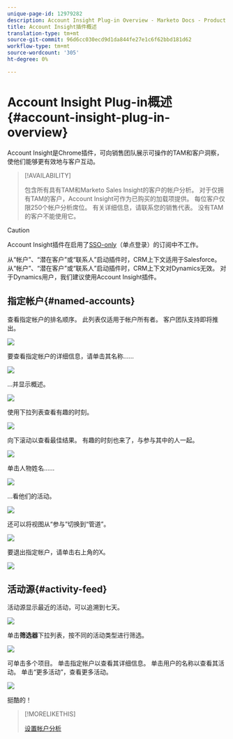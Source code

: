 ```yaml
---
unique-page-id: 12979282
description: Account Insight Plug-in Overview - Marketo Docs - Product Documentation
title: Account Insight插件概述
translation-type: tm+mt
source-git-commit: 96d6cc030ecd9d1da844fe27e1c6f62bbd181d62
workflow-type: tm+mt
source-wordcount: '305'
ht-degree: 0%

---
```



# Account Insight Plug-in概述{#account-insight-plug-in-overview}

Account Insight是Chrome插件，可向销售团队展示可操作的TAM和客户洞察，使他们能够更有效地与客户互动。

>[!AVAILABILITY]
>
>包含所有具有TAM和Marketo Sales Insight的客户的帐户分析。 对于仅拥有TAM的客户，Account Insight可作为已购买的加载项提供。 每位客户仅限250个帐户分析席位。 有关详细信息，请联系您的销售代表。 没有TAM的客户不能使用它。

>[!CAUTION]
>
>Account Insight插件在启用了[SSO-only](/help/marketo/product-docs/administration/additional-integrations/restrict-user-login-to-sso-only.md)（单点登录）的订阅中不工作。
>
>从“帐户”、“潜在客户”或“联系人”启动插件时，CRM上下文适用于Salesforce。 从“帐户”、“潜在客户”或“联系人”启动插件时，CRM上下文对Dynamics无效。 对于Dynamics用户，我们建议使用Account Insight插件。

## 指定帐户{#named-accounts}

查看指定帐户的排名顺序。 此列表仅适用于帐户所有者。 客户团队支持即将推出。

![](assets/na1.png)

要查看指定帐户的详细信息，请单击其名称……

![](assets/na3.png)

...并显示概述。

![](assets/na4.png)

使用下拉列表查看有趣的时刻。

![](assets/na5.png)

向下滚动以查看最佳结果。 有趣的时刻也来了，与参与其中的人一起。

![](assets/na6.png)

单击人物姓名……

![](assets/na7.png)

...看他们的活动。

![](assets/na8.png)

还可以将视图从“参与”切换到“管道”。

![](assets/na9.png)

要退出指定帐户，请单击右上角的X。

![](assets/na10.png)

## 活动源{#activity-feed}

活动源显示最近的活动，可以追溯到七天。

![](assets/af1.png)

单击&#x200B;**筛选器**&#x200B;下拉列表，按不同的活动类型进行筛选。

![](assets/af2.png)

可单击多个项目。 单击指定帐户以查看其详细信息。 单击用户的名称以查看其活动。 单击“更多活动”，查看更多活动。

![](assets/af3.png)

挺酷的！

>[!MORELIKETHIS]
>
>[设置帐户分析](/help/marketo/product-docs/target-account-management/setup-tam/set-up-account-insight.md)
